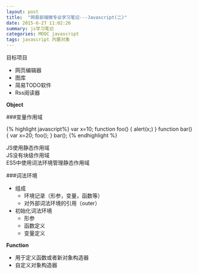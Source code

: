 ```yaml
---
layout: post
title:  "网易前端微专业学习笔记---Javascript(二)"
date: 2015-6-27 11:02:26
summary: js学习笔记
categories: MOOC javascript
tags: javascript 内置对象
---
```

目标项目

- 网页编辑器
- 图库
- 简易TODO软件
- Rss阅读器


<strong>Object</strong>

###变量作用域

{% highlight javascript%}
	var x=10;
	function foo()
	{
	alert(x;)
}
	function bar()
	{
	var x=20;
	foo();
}
	bar();
{% endhighlight %}

<span class="red">JS使用静态作用域</span><br>
<span class="red">JS没有块级作用域</span><br>
<span class="red">ES5中使用词法环境管理静态作用域</span><br>

###词法环境
- 组成
	- 环境记录（形参，变量，函数等）
	- 对外部词法环境的引用（outer）
- 初始化词法环境
	- 形参
	- 函数定义
	- 变量定义


<strong>Function</strong>

- 用于定义函数或者新对象构造器
- 自定义对象构造器



